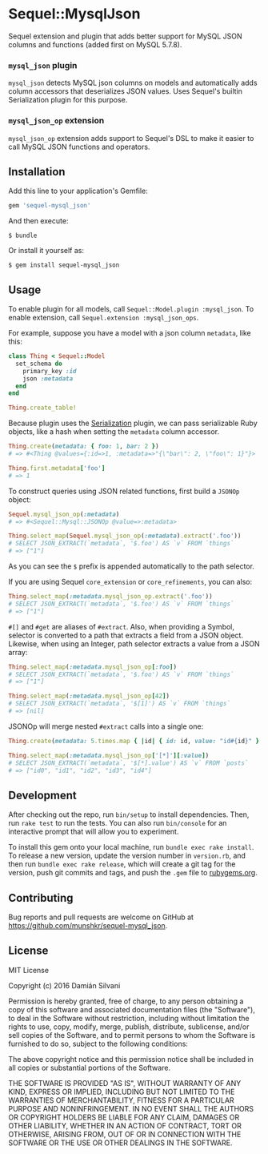 # Sequel::MysqlJson

Sequel extension and plugin that adds better support for MySQL JSON columns and
functions (added first on MySQL 5.7.8).

### `mysql_json` plugin

`mysql_json` detects MySQL json columns on models and automatically adds column
accessors that deserializes JSON values. Uses Sequel's builtin Serialization
plugin for this purpose.

### `mysql_json_op` extension

`mysql_json_op` extension adds support to Sequel's DSL to make it easier to
call MySQL JSON functions and operators.


## Installation

Add this line to your application's Gemfile:

```ruby
gem 'sequel-mysql_json'
```

And then execute:

    $ bundle

Or install it yourself as:

    $ gem install sequel-mysql_json


## Usage

To enable plugin for all models, call `Sequel::Model.plugin :mysql_json`.
To enable extension, call `Sequel.extension :mysql_json_ops`.

For example, suppose you have a model with a json column `metadata`, like this:

```ruby
class Thing < Sequel::Model
  set_schema do
    primary_key :id
    json :metadata
  end
end

Thing.create_table!
```

Because plugin uses the
[Serialization](http://sequel.jeremyevans.net/rdoc-plugins/classes/Sequel/Plugins/Serialization.html)
plugin, we can pass serializable Ruby objects, like a hash when setting the
`metadata` column accessor.

```ruby
Thing.create(metadata: { foo: 1, bar: 2 })
# => #<Thing @values={:id=>1, :metadata=>"{\"bar\": 2, \"foo\": 1}"}>

Thing.first.metadata['foo']
# => 1
```

To construct queries using JSON related functions, first build a `JSONOp`
object:

```ruby
Sequel.mysql_json_op(:metadata)
# => #<Sequel::Mysql::JSONOp @value=>:metadata>

Thing.select_map(Sequel.mysql_json_op(:metadata).extract('.foo'))
# SELECT JSON_EXTRACT(`metadata`, '$.foo') AS `v` FROM `things`
# => ["1"]
```

As you can see the `$` prefix is appended automatically to the path selector.

If you are using Sequel `core_extension` or `core_refinements`, you can also:

```ruby
Thing.select_map(:metadata.mysql_json_op.extract('.foo'))
# SELECT JSON_EXTRACT(`metadata`, '$.foo') AS `v` FROM `things`
# => ["1"]
```

`#[]` and `#get` are aliases of `#extract`. Also, when providing a Symbol,
selector is converted to a path that extracts a field from a JSON object.
Likewise, when using an Integer, path selector extracts a value from a JSON
array:

```ruby
Thing.select_map(:metadata.mysql_json_op[:foo])
# SELECT JSON_EXTRACT(`metadata`, '$.foo') AS `v` FROM `things`
# => ["1"]

Thing.select_map(:metadata.mysql_json_op[42])
# SELECT JSON_EXTRACT(`metadata`, '$[1]') AS `v` FROM `things`
# => [nil]
```

JSONOp will merge nested `#extract` calls into a single one:

```ruby
Thing.create(metadata: 5.times.map { |id| { id: id, value: "id#{id}" } })

Thing.select_map(:metadata.mysql_json_op['[*]'][:value])
# SELECT JSON_EXTRACT(`metadata`, '$[*].value') AS `v` FROM `posts`
# => ["id0", "id1", "id2", "id3", "id4"]
```

## Development

After checking out the repo, run `bin/setup` to install dependencies. Then, run
`rake test` to run the tests. You can also run `bin/console` for an interactive
prompt that will allow you to experiment.

To install this gem onto your local machine, run `bundle exec rake install`. To
release a new version, update the version number in `version.rb`, and then run
`bundle exec rake release`, which will create a git tag for the version, push
git commits and tags, and push the `.gem` file to
[rubygems.org](https://rubygems.org).


## Contributing

Bug reports and pull requests are welcome on GitHub at
https://github.com/munshkr/sequel-mysql_json.


## License

MIT License

Copyright (c) 2016 Damián Silvani

Permission is hereby granted, free of charge, to any person obtaining a copy
of this software and associated documentation files (the "Software"), to deal
in the Software without restriction, including without limitation the rights
to use, copy, modify, merge, publish, distribute, sublicense, and/or sell
copies of the Software, and to permit persons to whom the Software is
furnished to do so, subject to the following conditions:

The above copyright notice and this permission notice shall be included in all
copies or substantial portions of the Software.

THE SOFTWARE IS PROVIDED "AS IS", WITHOUT WARRANTY OF ANY KIND, EXPRESS OR
IMPLIED, INCLUDING BUT NOT LIMITED TO THE WARRANTIES OF MERCHANTABILITY,
FITNESS FOR A PARTICULAR PURPOSE AND NONINFRINGEMENT. IN NO EVENT SHALL THE
AUTHORS OR COPYRIGHT HOLDERS BE LIABLE FOR ANY CLAIM, DAMAGES OR OTHER
LIABILITY, WHETHER IN AN ACTION OF CONTRACT, TORT OR OTHERWISE, ARISING FROM,
OUT OF OR IN CONNECTION WITH THE SOFTWARE OR THE USE OR OTHER DEALINGS IN THE
SOFTWARE.

